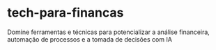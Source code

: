 # tech-para-financas
 Domine ferramentas e técnicas para potencializar a análise financeira, automação de processos e a tomada de decisões com IA
